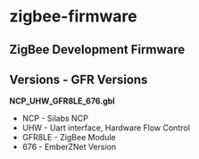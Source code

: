 # zigbee-firmware
## ZigBee Development Firmware

## Versions - GFR Versions
__NCP_UHW_GFR8LE_676.gbl__
* NCP - Silabs NCP
* UHW - Uart interface, Hardware Flow Control 
* GFR8LE - ZigBee Module
* 676 - EmberZNet Version
